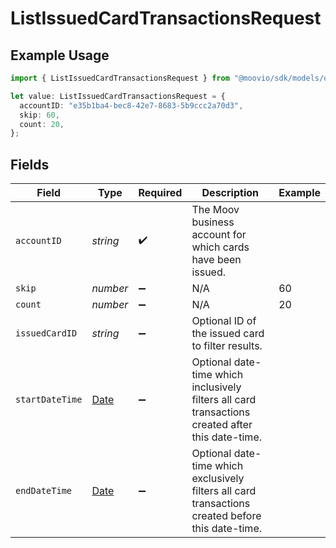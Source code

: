 # ListIssuedCardTransactionsRequest

## Example Usage

```typescript
import { ListIssuedCardTransactionsRequest } from "@moovio/sdk/models/operations";

let value: ListIssuedCardTransactionsRequest = {
  accountID: "e35b1ba4-bec8-42e7-8683-5b9ccc2a70d3",
  skip: 60,
  count: 20,
};
```

## Fields

| Field                                                                                             | Type                                                                                              | Required                                                                                          | Description                                                                                       | Example                                                                                           |
| ------------------------------------------------------------------------------------------------- | ------------------------------------------------------------------------------------------------- | ------------------------------------------------------------------------------------------------- | ------------------------------------------------------------------------------------------------- | ------------------------------------------------------------------------------------------------- |
| `accountID`                                                                                       | *string*                                                                                          | :heavy_check_mark:                                                                                | The Moov business account for which cards have been issued.                                       |                                                                                                   |
| `skip`                                                                                            | *number*                                                                                          | :heavy_minus_sign:                                                                                | N/A                                                                                               | 60                                                                                                |
| `count`                                                                                           | *number*                                                                                          | :heavy_minus_sign:                                                                                | N/A                                                                                               | 20                                                                                                |
| `issuedCardID`                                                                                    | *string*                                                                                          | :heavy_minus_sign:                                                                                | Optional ID of the issued card to filter results.                                                 |                                                                                                   |
| `startDateTime`                                                                                   | [Date](https://developer.mozilla.org/en-US/docs/Web/JavaScript/Reference/Global_Objects/Date)     | :heavy_minus_sign:                                                                                | Optional date-time which inclusively filters all card transactions created after this date-time.  |                                                                                                   |
| `endDateTime`                                                                                     | [Date](https://developer.mozilla.org/en-US/docs/Web/JavaScript/Reference/Global_Objects/Date)     | :heavy_minus_sign:                                                                                | Optional date-time which exclusively filters all card transactions created before this date-time. |                                                                                                   |